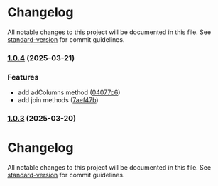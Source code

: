 # Changelog

All notable changes to this project will be documented in this file. See [standard-version](https://github.com/conventional-changelog/standard-version) for commit guidelines.

### [1.0.4](https://github.com/ialopezg/db/compare/v1.0.3...v1.0.4) (2025-03-21)


### Features

* add adColumns method ([04077c6](https://github.com/ialopezg/db/commit/04077c6a5ed4aaf8fc98c294b786d77886098bc5))
* add join methods ([7aef47b](https://github.com/ialopezg/db/commit/7aef47bbbce0aef0510e5269b10e0460e2206def))

### [1.0.3](https://github.com/ialopezg/db/compare/v1.0.2...v1.0.3) (2025-03-20)

# Changelog

All notable changes to this project will be documented in this file. See [standard-version](https://github.com/conventional-changelog/standard-version) for commit guidelines.

